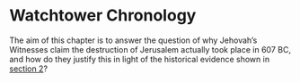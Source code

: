 # Watchtower Chronology

The aim of this chapter is to answer the question of why Jehovah’s Witnesses claim the destruction of Jerusalem actually
took place in 607 BC, and how do they justify this in light of the historical evidence shown in
[section 2](../standard/standard.md)?
